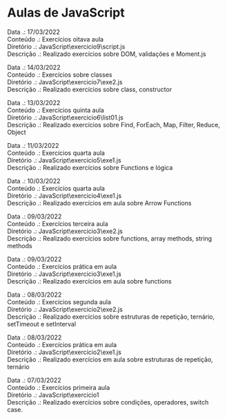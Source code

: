 <h1>Aulas de JavaScript</h1>

Data      .: 17/03/2022 <br/>
Conteúdo  .: Exercícios oitava aula<br/>
Diretório .: JavaScript\exercicio9\script.js <br/>
Descrição .: Realizado exercícios sobre DOM, validações e Moment.js <br/>

Data      .: 14/03/2022 <br/>
Conteúdo  .: Exercícios sobre classes<br/>
Diretório .: JavaScript\exercicio7\exe2.js <br/>
Descrição .: Realizado exercícios sobre class, constructor <br/>

Data      .: 13/03/2022 <br/>
Conteúdo  .: Exercícios quinta aula<br/>
Diretório .: JavaScript\exercicio6\list01.js <br/>
Descrição .: Realizado exercícios sobre Find, ForEach, Map, Filter, Reduce, Object <br/>

Data      .: 11/03/2022 <br/>
Conteúdo  .: Exercícios quarta aula<br/>
Diretório .: JavaScript\exercicio5\exe1.js <br/>
Descrição .: Realizado exercícios sobre Functions e lógica <br/>

Data      .: 10/03/2022 <br/>
Conteúdo  .: Exercícios quarta aula<br/>
Diretório .: JavaScript\exercicio4\exe1.js <br/>
Descrição .: Realizado exercícios em aula sobre Arrow Functions <br/>

Data      .: 09/03/2022 <br/>
Conteúdo  .: Exercícios terceira aula<br/>
Diretório .: JavaScript\exercicio3\exe2.js <br/>
Descrição .: Realizado exercícios sobre functions, array methods, string methods<br/>

Data      .: 09/03/2022 <br/>
Conteúdo  .: Exercícios prática em aula<br/>
Diretório .: JavaScript\exercicio3\exe1.js <br/>
Descrição .: Realizado exercícios em aula sobre functions<br/>

Data      .: 08/03/2022 <br/>
Conteúdo  .: Exercícios segunda aula<br/>
Diretório .: JavaScript\exercicio2\exe2.js <br/>
Descrição .: Realizado exercícios sobre estruturas de repetição, ternário, setTimeout e setInterval<br/>

Data      .: 08/03/2022 <br/>
Conteúdo  .: Exercícios prática em aula<br/>
Diretório .: JavaScript\exercicio2\exe1.js <br/>
Descrição .: Realizado exercícios em aula sobre estruturas de repetição, ternário<br/>

Data      .: 07/03/2022 <br/>
Conteúdo  .: Exercícios primeira aula <br/>
Diretório .: JavaScript\exercicio1 <br/>
Descrição .: Realizado exercícios sobre condições, operadores, switch case.<br/>